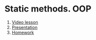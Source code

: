 # Static methods. OOP

1. [Video lesson]()
2. [Presentation](java03.pptx)
3. [Homework](https://classroom.github.com/a/Nh8OmIfD)